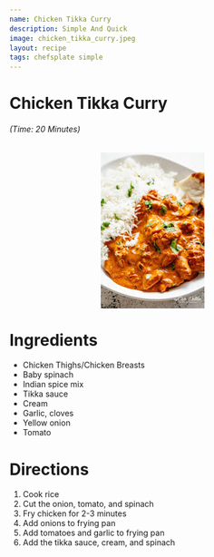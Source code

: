 ```yaml
---
name: Chicken Tikka Curry
description: Simple And Quick
image: chicken_tikka_curry.jpeg
layout: recipe
tags: chefsplate simple
---
```


<div class="w-full text-center">
    <h1>Chicken Tikka Curry</h1>
    <h6>(Time: 20 Minutes)</h6>
</div>

<p align="center" width="100%">
    <img src="/assets/images/chicken_tikka_curry.jpeg"  alt="Chicken Tikka Curry" style="display: block; max-width:700px; max-height:700px; width: auto; height: auto;" />
</p>  


<div class="lg:flex lg:w-[1024px] mx-auto">
<div class="block min-w-max w-3/12">
<h1>Ingredients</h1>
<ul>
<li> Chicken Thighs/Chicken Breasts</li>
<li> Baby spinach</li>
<li> Indian spice mix</li>
<li> Tikka sauce</li>
<li> Cream</li>
<li> Garlic, cloves</li>
<li> Yellow onion</li>
<li> Tomato</li>
</ul>
</div>

<div class="block lg:ml-12 w-7/12">
<h1>Directions</h1>
<ol>
<li>Cook rice</li>
<li>Cut the onion, tomato, and spinach</li>
<li>Fry chicken for 2-3 minutes</li>
<li>Add onions to frying pan</li>
<li>Add tomatoes and garlic to frying pan</li>
<li>Add the tikka sauce, cream, and spinach</li>
</ol>
</div>
</div>
